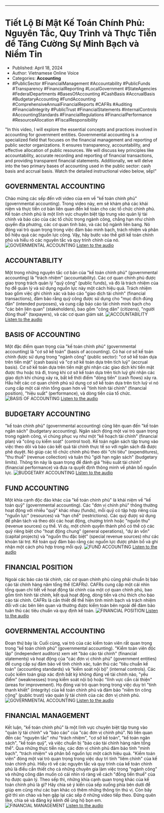 
---

# Tiết Lộ Bí Mật Kế Toán Chính Phủ: Nguyên Tắc, Quy Trình và Thực Tiễn để Tăng Cường Sự Minh Bạch và Niềm Tin

- Published: April 18, 2024
- Author: Vietnamese Online Voice
- Categories: **Accounting**
- #PublicSector #FinancialManagement #Accountability #PublicFunds #Transparency #FinancialReporting #LocalGovernment #StateAgencies #FederalDepartments #BasesOfAccounting #CashBasis #AccrualBasis #BudgetaryAccounting #FundAccounting #ComprehensiveAnnualFinancialReports #CAFRs #Auditing #FinancialIntegrity #PublicTrust #FinancialStatements #InternalControls #AccountingStandards #FinancialRegulations #FinancialPerformance #ResourceAllocation #FiscalResponsibility

"In this video, I will explore the essential concepts and practices involved in accounting for government entities. Governmental accounting is a specialized field that focuses on the financial management and reporting of public sector organizations. It ensures transparency, accountability, and effective allocation of public resources. We will discuss key principles like accountability, accurate recording and reporting of financial transactions, and providing transparent financial statements. Additionally, we will delve into the two primary bases of accounting used in the public sector: cash basis and accrual basis. Watch the detailed instructional video below, sếp!"


## GOVERNMENTAL ACCOUNTING

Chào mừng các sếp đến với video của em về "kế toán chính phủ" (governmental accounting). Trong video này, em sẽ khám phá các khái niệm và thực tiễn cơ bản liên quan đến kế toán cho các tổ chức chính phủ. Kế toán chính phủ là một lĩnh vực chuyên biệt tập trung vào quản lý tài chính và báo cáo của các tổ chức trong ngành công, chẳng hạn như chính quyền địa phương, các cơ quan tình báo, và các bộ ngành liên bang. Nó đóng vai trò quan trọng trong việc đảm bảo minh bạch, trách nhiệm và phân bổ hiệu quả các nguồn lực công. Vậy, hãy bước vào thế giới kế toán chính phủ và hiểu rõ các nguyên tắc và quy trình chính của nó.
![GOVERNMENTAL ACCOUNTING](https://http-archiver-apis-production-80.schnworks.com/storage/images/transitions/2024-04-18/transition-8766920212-Montserrat-SemiBold-303F9F.jpg)
[Listen to the audio](https://http-archiver-apis-production-80.schnworks.com/storage/audio/file-1532122608.mp3)



## ACCOUNTABILITY

Một trong những nguyên tắc cơ bản của "kế toán chính phủ" (governmental accounting) là "trách nhiệm" (accountability). Các cơ quan chính phủ được giao trọng trách quản lý "quỹ công" (public funds), và đó là trách nhiệm của họ để quản lý và sử dụng nguồn lực này một cách hiệu quả. Trách nhiệm bao gồm việc ghi chính xác và báo cáo "giao dịch tài chính" (financial transactions), đảm bảo rằng quỹ công được sử dụng cho "mục đích đúng đắn" (intended purposes), và cung cấp báo cáo tài chính minh bạch cho "các bên liên quan" (stakeholders), bao gồm "công dân" (citizens), "người đóng thuế" (taxpayers), và các cơ quan giám sát.
![ACCOUNTABILITY](https://http-archiver-apis-production-80.schnworks.com/storage/images/transitions/2024-04-18/transition--32006977111-Montserrat-Black-1A237E.jpg)
[Listen to the audio](https://http-archiver-apis-production-80.schnworks.com/storage/audio/file-41819799351.mp3)



## BASIS OF ACCOUNTING

Một đặc điểm quan trọng của "kế toán chính phủ" (governmental accounting) là "cơ sở kế toán" (basis of accounting). Có hai cơ sở kế toán chính được sử dụng trong "ngành công" (public sector): "cơ sở kế toán dựa trên tiền mặt" (cash basis) và "cơ sở kế toán dựa trên tích luỹ" (accrual basis). Cơ sở kế toán dựa trên tiền mặt ghi nhận các giao dịch khi tiền mặt được thu hoặc trả đi, trong khi cơ sở kế toán dựa trên tích luỹ ghi nhận các giao dịch khi chúng xảy ra, bất kể thời điểm "dòng tiền" (cash flows) xảy ra. Hầu hết các cơ quan chính phủ sử dụng cơ sở kế toán dựa trên tích luỹ vì nó cung cấp một cái nhìn tổng quan hơn về "tình hình tài chính" (financial position), "hiệu suất" (performance), và dòng tiền của tổ chức.
![BASIS OF ACCOUNTING](https://http-archiver-apis-production-80.schnworks.com/storage/images/transitions/2024-04-18/transition-42972192289-Montserrat-Medium-512DA8.jpg)
[Listen to the audio](https://http-archiver-apis-production-80.schnworks.com/storage/audio/file-62044325757.mp3)



## BUDGETARY ACCOUNTING

"kế toán chính phủ" (governmental accounting) cũng liên quan đến "kế toán ngân sách" (budgetary accounting). Ngân sách đóng một vai trò quan trọng trong ngành công, vì chúng phục vụ như một "kế hoạch tài chính" (financial plan) và "công cụ kiểm soát" (control tool). Kế toán ngân sách tập trung vào việc theo dõi và báo cáo kết quả tài chính thực tế so với ngân sách đã được phê duyệt. Nó giúp các tổ chức chính phủ theo dõi "chi tiêu" (expenditures), "thu thuế" (revenue collection) và tuân thủ "giới hạn ngân sách" (budgetary limits). Thông tin này là quan trọng để đánh giá "hiệu suất tài chính" (financial performance) và đưa ra quyết định thông minh về phân bổ nguồn lực.
![BUDGETARY ACCOUNTING](https://http-archiver-apis-production-80.schnworks.com/storage/images/transitions/2024-04-18/transition-13414327091-Montserrat-Regular-303F9F.jpg)
[Listen to the audio](https://http-archiver-apis-production-80.schnworks.com/storage/audio/file-2404564500.mp3)



## FUND ACCOUNTING

Một khía cạnh độc đáo khác của "kế toán chính phủ" là khái niệm về "kế toán quỹ" (governmental accounting). Các "đơn vị chính phủ" thông thường hoạt động với nhiều "quỹ" khác nhau (funds), mỗi quỹ có tập hợp riêng của "nguồn lực" (resources) và "hạn chế" (restrictions). Các quỹ được sử dụng để phân tách và theo dõi các hoạt động, chương trình hoặc "nguồn thu" (revenue sources) cụ thể. Ví dụ, một chính quyền thành phố có thể có các quỹ riêng biệt cho "hoạt động chung" (general operations), "dự án vốn" (capital projects) và "nguồn thu đặc biệt" (special revenue sources) như các khoản tài trợ. Kế toán quỹ đảm bảo rằng các nguồn lực được phân bổ và ghi nhận một cách phù hợp trong mỗi quỹ.
![FUND ACCOUNTING](https://http-archiver-apis-production-80.schnworks.com/storage/images/transitions/2024-04-18/transition-19151081405-Montserrat-Thin-1A237E.jpg)
[Listen to the audio](https://http-archiver-apis-production-80.schnworks.com/storage/audio/file-59701581011.mp3)



## FINANCIAL POSITION

Ngoài các báo cáo tài chính, các cơ quan chính phủ cũng phải chuẩn bị báo cáo tài chính hàng năm tổng thể (CAFRs). CAFRs cung cấp một cái nhìn tổng quan chi tiết về hoạt động tài chính của một cơ quan chính phủ, bao gồm tình hình tài chính, kết quả hoạt động, dòng tiền và chú thích cho báo cáo tài chính. CAFRs là cần thiết để thể hiện tính minh bạch và trách nhiệm đối với các bên liên quan và thường được kiểm toán bên ngoài để đảm bảo tuân thủ các tiêu chuẩn và quy định kế toán.
![FINANCIAL POSITION](https://http-archiver-apis-production-80.schnworks.com/storage/images/transitions/2024-04-18/transition--17432793386-Montserrat-Thin-9C27B0.jpg)
[Listen to the audio](https://http-archiver-apis-production-80.schnworks.com/storage/audio/file-31517906020.mp3)



## GOVERNMENTAL ACCOUNTING

Đoạn thứ bảy là: Cuối cùng, vai trò của các kiểm toán viên rất quan trọng trong "kế toán chính phủ" (governmental accounting). "Kiểm toán viên độc lập" (independent auditors) xem xét "báo cáo tài chính" (financial statements) và hoạt động của "các đơn vị chính phủ" (government entities) để cung cấp sự đảm bảo về tính chính xác, tuân thủ các "tiêu chuẩn kế toán" (accounting standards) và "kiểm soát nội bộ" (internal controls). Các cuộc kiểm toán giúp xác định bất kỳ không đúng về tài chính nào, "yếu điểm" (weaknesses) trong kiểm soát nội bộ hoặc "lĩnh vực cần cải thiện" (areas for improvement). Họ đóng vai trò quan trọng trong việc duy trì "tính thanh khiết" (integrity) của kế toán chính phủ và đảm bảo "niềm tin công cộng" (public trust) vào quản lý tài chính của các đơn vị chính phủ.
![GOVERNMENTAL ACCOUNTING](https://http-archiver-apis-production-80.schnworks.com/storage/images/transitions/2024-04-18/transition--15628743225-Montserrat-Regular-004895.jpg)
[Listen to the audio](https://http-archiver-apis-production-80.schnworks.com/storage/audio/file-1331853509.mp3)



## FINANCIAL MANAGEMENT

Kết luận, "kế toán chính phủ" là một lĩnh vực chuyên biệt tập trung vào "quản lý tài chính" và "báo cáo" của "các đơn vị chính phủ". Nó liên quan đến các "nguyên tắc" như "trách nhiệm", "cơ sở kế toán", "kế toán ngân sách", "kế toán quỹ", và việc chuẩn bị "báo cáo tài chính hàng năm tổng thể". Qua những thực tiễn này, các đơn vị chính phủ đảm bảo tính "minh bạch", "trách nhiệm" và phân bổ nguồn lực một cách hiệu quả. "Kiểm toán viên" đóng một vai trò quan trọng trong việc duy trì tính "liêm chính" của kế toán chính phủ. Hiểu rõ về các nguyên tắc và quy trình của kế toán chính phủ là điều cần thiết cho cả những chuyên gia làm việc trong "ngành công" và những công dân muốn có cái nhìn rõ ràng về cách "đồng tiền thuế" của họ được quản lý.
Theo sếp thì, những khía cạnh quan trọng khác của kế toán chính phủ là gì? Hãy chia sẻ ý kiến của sếp xuống phía bên dưới để giúp em cũng như các bạn khác có thêm những thông tin thú vị. Còn bây giờ thì xin chào và hẹn gặp lại các sếp ở những video tiếp theo. Đừng quên like, chia sẻ và đăng ký kênh để ủng hộ bọn em.
![FINANCIAL MANAGEMENT](https://http-archiver-apis-production-80.schnworks.com/storage/images/transitions/2024-04-18/transition--97586128075-Montserrat-Bold-9C27B0.jpg)
[Listen to the audio](https://http-archiver-apis-production-80.schnworks.com/storage/audio/file-13687088810.mp3)

